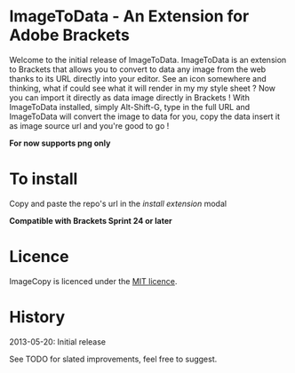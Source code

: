 ImageToData - An Extension for Adobe Brackets
==========================================

Welcome to the initial release of ImageToData.
ImageToData is an extension to Brackets that allows you to convert to data any image from the web thanks to its URL directly into your editor.
See an icon somewhere and thinking, what if could see what it will render in my my style sheet ? Now you can import it directly as data image directly in Brackets !
With ImageToData installed, simply Alt-Shift-G,
type in the full URL and ImageToData will convert the image to data for you,
copy the data insert it as image source url and you're good to go !

**For now supports png only**

To install
==========

Copy and paste the repo's url in the *install extension* modal

**Compatible with Brackets Sprint 24 or later**

Licence
=======
ImageCopy is licenced under the [MIT licence](http://en.wikipedia.org/wiki/MIT_licence).

History
=======
2013-05-20: Initial release

See TODO for slated improvements, feel free to suggest.
